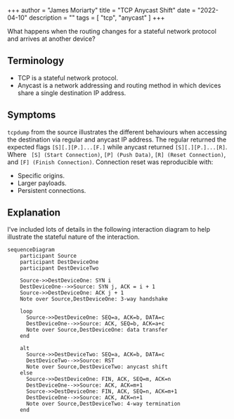 +++
author = "James Moriarty"
title = "TCP Anycast Shift"
date = "2022-04-10"
description = ""
tags = [
  "tcp",
  "anycast"
]
+++

What happens when the routing changes for a stateful network protocol and arrives at another device?

## Terminology

* TCP is a stateful network protocol.
* Anycast is a network addressing and routing method in which devices share a single destination IP address.

## Symptoms

`tcpdump` from the source illustrates the different behaviours when accessing the destination via regular and anycast IP address. The regular returned the expected flags `[S][.][P.]...[F.]` while anycast returned `[S][.][P.]...[R]`. Where ` [S] (Start Connection)`, `[P] (Push Data)`, `[R] (Reset Connection)`, and `[F] (Finish Connection)`. Connection reset was reproducible with:
* Specific origins.
* Larger payloads.
* Persistent connections.

## Explanation

I’ve included lots of details in the following interaction diagram to help illustrate the stateful nature of the interaction. 

```mermaid
sequenceDiagram
    participant Source
    participant DestDeviceOne
    participant DestDeviceTwo

    Source->>DestDeviceOne: SYN i
    DestDeviceOne-->>Source: SYN j, ACK = i + 1
    Source->>DestDeviceOne: ACK j + 1
    Note over Source,DestDeviceOne: 3-way handshake

    loop
      Source->>DestDeviceOne: SEQ=a, ACK=b, DATA=c
      DestDeviceOne-->>Source: ACK, SEQ=b, ACK=a+c
      Note over Source,DestDeviceOne: data transfer
    end

    alt
      Source->>DestDeviceTwo: SEQ=a, ACK=b, DATA=c
      DestDeviceTwo-->>Source: RST
      Note over Source,DestDeviceTwo: anycast shift
    else
      Source->>DestDeviceOne: FIN, ACK, SEQ=m, ACK=n
      DestDeviceOne-->>Source: ACK, ACK=m+1
      Source->>DestDeviceOne: FIN, ACK, SEQ=n, ACK=m+1
      DestDeviceOne-->>Source: ACK, ACK=n+1
      Note over Source,DestDeviceTwo: 4-way termination
    end


```
